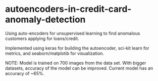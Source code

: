 # autoencoders-in-credit-card-anomaly-detection
Using auto-encoders for unsupervised learning to find anomalous customers applying for loans/credit.

Implemented using keras for building the autoencoder, sci-kit learn for metrics, and seaborn/matplotib for visualization.

NOTE: Model is trained on 700 images from the data set. With bigger datasets, accuracy of the model can be improved.
Current model has an accuracy of ~65%. 
